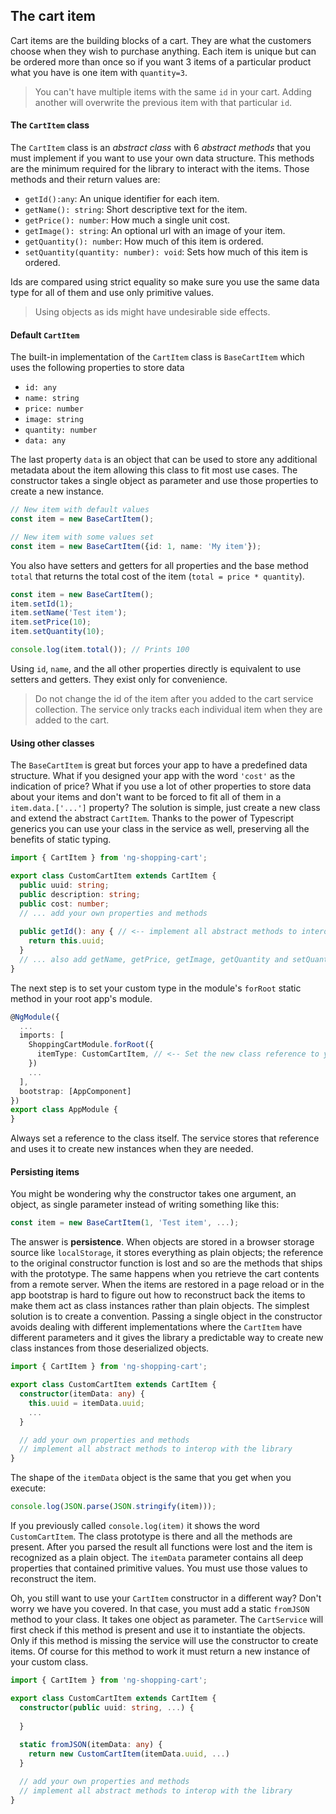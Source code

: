 ## The cart item

Cart items are the building blocks of a cart. They are what the customers choose when they wish to purchase anything. Each item is unique but can be ordered more than once so if you want 3 items of a particular product what you have is one item with `quantity=3`.

> You can't have multiple items with the same `id` in your cart. Adding another will overwrite the previous item with that particular `id`. 

#### The `CartItem` class

The `CartItem` class is an *abstract class* with 6 *abstract methods* that you must implement if you want to use your own data structure. This methods are the minimum required for the library to interact with the items. Those methods and their return values are:

- `getId():any`: An unique identifier for each item.
- `getName(): string`: Short descriptive text for the item.
- `getPrice(): number`: How much a single unit cost.
- `getImage(): string`: An optional url with an image of your item.
- `getQuantity(): number`: How much of this item is ordered.
- `setQuantity(quantity: number): void`: Sets how much of this item is ordered.

Ids are compared using strict equality so make sure you use the same data type for all of them and use only primitive values. 

> Using objects as ids might have undesirable side effects.

#### Default `CartItem`

The built-in implementation of the `CartItem` class is `BaseCartItem` which uses the following properties to store data

- `id: any`
- `name: string`
- `price: number`
- `image: string`
- `quantity: number`
- `data: any`

The last property `data` is an object that can be used to store any additional metadata about the item allowing this class to fit most use cases. The constructor takes a single object as parameter and use those properties to create a new instance.

```typescript
// New item with default values
const item = new BaseCartItem();

// New item with some values set
const item = new BaseCartItem({id: 1, name: 'My item'});
```

You also have setters and getters for all properties and the base method `total` that returns the total cost of the item (`total = price * quantity`).

```typescript
const item = new BaseCartItem();
item.setId(1);
item.setName('Test item');
item.setPrice(10);
item.setQuantity(10);

console.log(item.total()); // Prints 100
```

Using `id`, `name`, and the all other properties directly is equivalent to use setters and getters. They exist only for convenience. 

> Do not change the id of the item after you added to the cart service collection. The service only tracks each individual item when they are added to the cart.

#### Using other classes

The `BaseCartItem` is great but forces your app to have a predefined data structure. What if you designed your app with the word `'cost'` as the indication of price? What if you use a lot of other properties to store data about your items and don't want to be forced to fit all of them in a `item.data.['...']` property? The solution is simple, just create a new class and extend the abstract `CartItem`. Thanks to the power of Typescript generics you can use your class in the service as well, preserving all the benefits of static typing.

```typescript
import { CartItem } from 'ng-shopping-cart';

export class CustomCartItem extends CartItem {
  public uuid: string;
  public description: string;
  public cost: number;
  // ... add your own properties and methods
  
  public getId(): any { // <-- implement all abstract methods to interop with the library
    return this.uuid;
  } 
  // ... also add getName, getPrice, getImage, getQuantity and setQuantity 
}
```

The next step is to set your custom type in the module's `forRoot` static method in your root app's module.

```typescript
@NgModule({
  ...
  imports: [
    ShoppingCartModule.forRoot({
      itemType: CustomCartItem, // <-- Set the new class reference to your items here
    })
    ...
  ],   
  bootstrap: [AppComponent]
})
export class AppModule {
}
```

Always set a reference to the class itself. The service stores that reference and uses it to create new instances when they are needed.

#### Persisting items

You might be wondering why the constructor takes one argument, an object, as single parameter instead of writing something like this:

```typescript
const item = new BaseCartItem(1, 'Test item', ...);
```

The answer is **persistence**. When objects are stored in a browser storage source like `localStorage`, it stores everything as plain objects; the reference to the original constructor function is lost and so are the methods that ships with the prototype. The same happens when you retrieve the cart contents from a remote server. When the items are restored in a page reload or in the app bootstrap is hard to figure out how to reconstruct back the items to make them act as class instances rather than plain objects. The simplest solution is to create a convention. Passing a single object in the constructor avoids dealing with different implementations where the `CartItem` have different parameters and it gives the library a predictable way to create new class instances from those deserialized objects.

```typescript
import { CartItem } from 'ng-shopping-cart';

export class CustomCartItem extends CartItem {
  constructor(itemData: any) {
    this.uuid = itemData.uuid;
    ...
  }

  // add your own properties and methods
  // implement all abstract methods to interop with the library
}
```

The shape of the `itemData` object is the same that you get when you execute:
 
```typescript
console.log(JSON.parse(JSON.stringify(item)));
```

If you previously called `console.log(item)` it shows the word `CustomCartItem`. The class prototype is there and all the methods are present. After you parsed the result all functions were lost and the item is recognized as a plain object. The `itemData` parameter contains all deep properties that contained primitive values. You must use those values to reconstruct the item.  

Oh, you still want to use your `CartItem` constructor in a different way? Don't worry we have you covered. In that case, you must add a static `fromJSON` method to your class. It takes one object as parameter. The `CartService` will first check if this method is present and use it to instantiate the objects. Only if this method is missing the service will use the constructor to create items. Of course for this method to work it must return a new instance of your custom class.

```typescript
import { CartItem } from 'ng-shopping-cart';

export class CustomCartItem extends CartItem {
  constructor(public uuid: string, ...) {
    
  }
  
  static fromJSON(itemData: any) {
    return new CustomCartItem(itemData.uuid, ...)
  }

  // add your own properties and methods
  // implement all abstract methods to interop with the library
}
```

